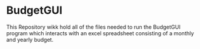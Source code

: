 # BudgetGUI
This Repository wikk hold all of the files needed to run the BudgetGUI program which interacts with an excel spreadsheet consisting of a monthly and yearly budget.
